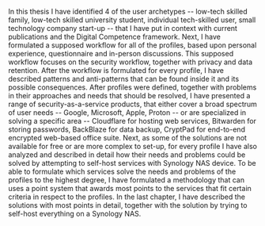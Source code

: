 
In this thesis I have identified 4 of the user archetypes -- low-tech skilled family, low-tech skilled university student, individual tech-skilled user, small technology company start-up -- that I have put in context with current publications and the Digital Competence framework. Next, I have formulated a supposed workflow for all of the profiles, based upon personal experience, questionnaire and in-person discussions. This supposed workflow focuses on the security workflow, together with privacy and data retention. After the workflow is formulated for every profile, I have described patterns and anti-patterns that can be found inside it and its possible consequences.
After profiles were defined, together with problems in their approaches and needs that should be resolved, I have presented a range of security-as-a-service products, that either cover a broad spectrum of user needs -- Google, Microsoft, Apple, Proton -- or are specialized in solving a specific area -- Cloudflare for hosting web services, Bitwarden for storing passwords, BackBlaze for data backup, CryptPad for end-to-end encrypted web-based office suite. Next, as some of the solutions are not available for free or are more complex to set-up, for every profile I have also analyzed and described in detail how their needs and problems could be solved by attempting to self-host services with Synology NAS device.
To be able to formulate which services solve the needs and problems of the profiles to the highest degree, I have formulated a methodology that can uses a point system that awards most points to the services that fit certain criteria in respect to the profiles. In the last chapter, I have described the solutions with most points in detail, together with the solution by trying to self-host everything on a Synology NAS.